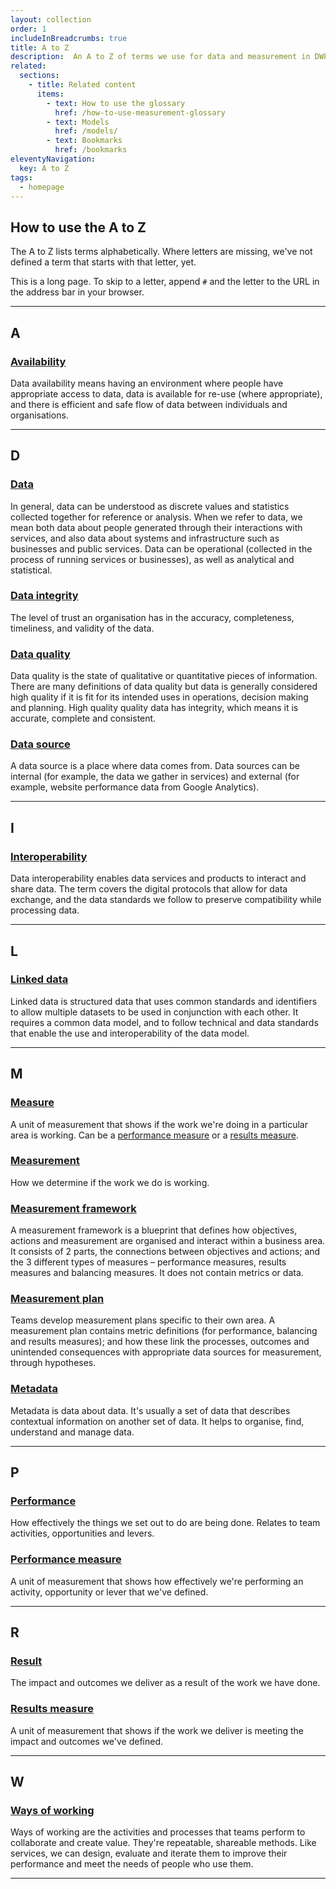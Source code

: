 ```yaml
---
layout: collection
order: 1
includeInBreadcrumbs: true
title: A to Z
description:  An A to Z of terms we use for data and measurement in DWP Digital Health and Disability.
related:
  sections:
    - title: Related content
      items:
        - text: How to use the glossary
          href: /how-to-use-measurement-glossary
        - text: Models
          href: /models/
        - text: Bookmarks
          href: /bookmarks
eleventyNavigation:
  key: A to Z
tags:
  - homepage
---
```


## How to use the A to Z

The A to Z lists terms alphabetically. Where letters are missing, we've not defined a term that starts with that letter, yet.

This is a long page. To skip to a letter, append `#` and the letter to the URL in the address bar in your browser.

___

## A

### [Availability](/a-to-z/availability)

Data availability means having an environment where people have appropriate access to data, data is available for re-use (where appropriate), and there is efficient and safe flow of data between individuals and organisations. 

___

## D

### [Data](/a-to-z/data)

In general, data can be understood as discrete values and statistics collected together for reference or analysis. When we refer to data, we mean both data about people generated through their interactions with services, and also data about systems and infrastructure such as businesses and public services. Data can be operational (collected in the process of running services or businesses), as well as analytical and statistical.

### [Data integrity](/a-to-z/data-integrity)

The level of trust an organisation has in the accuracy, completeness, timeliness, and validity of the data.

### [Data quality](/a-to-z/data-quality)

Data quality is the state of qualitative or quantitative pieces of information. There are many definitions of data quality but data is generally considered high quality if it is fit for its intended uses in operations, decision making and planning. High quality quality data has integrity, which means it is accurate, complete and consistent.

### [Data source](/a-to-z/data-source)

A data source is a place where data comes from. Data sources can be internal (for example, the data we gather in services) and external (for example, website performance data from Google Analytics).

___

## I

### [Interoperability](/a-to-z/interoperability)

Data interoperability enables data services and products to interact and share data. The term covers the digital protocols that allow for data exchange, and the data standards we follow to preserve compatibility while processing data.

___

## L

### [Linked data](/a-to-z/linked-data)

Linked data is structured data that uses common standards and identifiers to allow multiple datasets to be used in conjunction with each other. It requires a common data model, and to follow technical and data standards that enable the use and interoperability of the data model.

___

## M

### [Measure](/a-to-z/measure)

A unit of measurement that shows if the work we're doing in a particular area is working. Can be a [performance measure](/a-to-z/#performance-measure) or a [results measure](/a-to-z/#results-measure).

### [Measurement](/a-to-z/measurement)

How we determine if the work we do is working.

### [Measurement framework](/a-to-z/measurement-framework)

A measurement framework is a blueprint that defines how objectives, actions and measurement are organised and interact within a business area. It consists of 2 parts, the connections between objectives and actions; and the 3 different types of measures – performance measures, results measures and balancing measures. It does not contain metrics or data. 

### [Measurement plan](/a-to-z/measurement-plan)

Teams develop measurement plans specific to their own area. A measurement plan contains metric definitions (for performance, balancing and results measures); and how these link the processes, outcomes and unintended consequences with appropriate data sources for measurement, through hypotheses.

### [Metadata](/a-to-z/metadata)

Metadata is data about data. It's usually a set of data that describes contextual information on another set of data. It helps to organise, find, understand and manage data.

___

## P

### [Performance](/a-to-z/performance)

How effectively the things we set out to do are being done. Relates to team activities, opportunities and levers.

### [Performance measure](/a-to-z/performance-measure)

A unit of measurement that shows how effectively we're performing an activity, opportunity or lever that we've defined.

___

## R

### [Result](/a-to-z/result)

The impact and outcomes we deliver as a result of the work we have done.

### [Results measure](/a-to-z/results-measure)

A unit of measurement that shows if the work we deliver is meeting the impact and outcomes we've defined.

___

## W

### [Ways of working](/a-to-z/ways-of-working)

Ways of working are the activities and processes that teams perform to collaborate and create value. They're repeatable, shareable methods. Like services, we can design, evaluate and iterate them to improve their performance and meet the needs of people who use them.

___